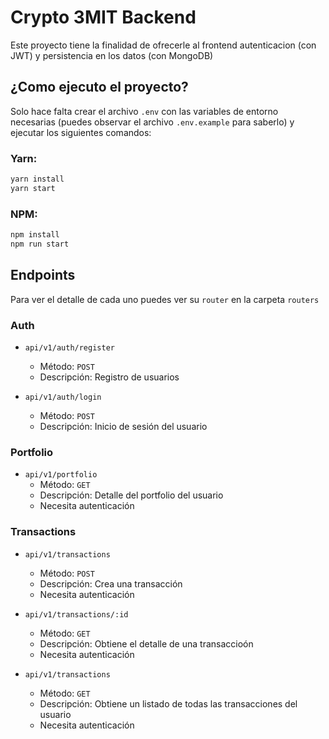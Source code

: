 # Crypto 3MIT Backend
Este proyecto tiene la finalidad de ofrecerle al frontend autenticacion (con JWT) y persistencia en los datos (con MongoDB)

## ¿Como ejecuto el proyecto?
Solo hace falta crear el archivo `.env` con las variables de entorno necesarias (puedes observar el archivo `.env.example` para saberlo) y ejecutar los siguientes comandos:

### Yarn:
```sh
yarn install
yarn start
```

### NPM:
```sh
npm install
npm run start
```

## Endpoints
Para ver el detalle de cada uno puedes ver su `router` en la carpeta `routers`

### Auth
- `api/v1/auth/register`
  - Método: `POST`
  - Descripción: Registro de usuarios


- `api/v1/auth/login`
  - Método: `POST`
  - Descripción: Inicio de sesión del usuario

### Portfolio
- `api/v1/portfolio`
  - Método: `GET`
  - Descripción: Detalle del portfolio del usuario
  - Necesita autenticación

### Transactions
- `api/v1/transactions`
  - Método: `POST`
  - Descripción: Crea una transacción
  - Necesita autenticación

- `api/v1/transactions/:id`
  - Método: `GET`
  - Descripción: Obtiene el detalle de una transaccioón
  - Necesita autenticación

- `api/v1/transactions`
  - Método: `GET`
  - Descripción: Obtiene un listado de todas las transacciones del usuario
  - Necesita autenticación

